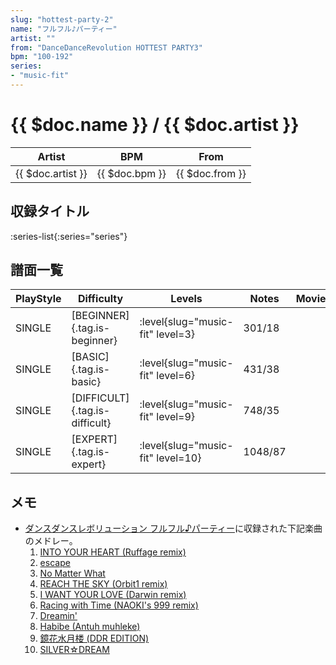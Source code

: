 ```yaml
---
slug: "hottest-party-2"
name: "フルフル♪パーティー"
artist: ""
from: "DanceDanceRevolution HOTTEST PARTY3"
bpm: "100-192"
series:
- "music-fit"
---
```


# {{ $doc.name }} / {{ $doc.artist }}

|Artist|BPM|From|
|------|---|----|
|{{ $doc.artist }}|{{ $doc.bpm }}|{{ $doc.from }}|

## 収録タイトル

:series-list{:series="series"}

## 譜面一覧

|PlayStyle|Difficulty|Levels|Notes|Movie|
|---------|----------|------|-----|-----|
|SINGLE|[BEGINNER]{.tag.is-beginner}|<div class="field is-grouped is-grouped-multiline"> :level{slug="music-fit" level=3}</div>|301/18||
|SINGLE|[BASIC]{.tag.is-basic}|<div class="field is-grouped is-grouped-multiline"> :level{slug="music-fit" level=6}</div>|431/38||
|SINGLE|[DIFFICULT]{.tag.is-difficult}|<div class="field is-grouped is-grouped-multiline"> :level{slug="music-fit" level=9}</div>|748/35||
|SINGLE|[EXPERT]{.tag.is-expert}|<div class="field is-grouped is-grouped-multiline"> :level{slug="music-fit" level=10}</div>|1048/87||

## メモ

- [ダンスダンスレボリューション フルフル♪パーティー](/series/furufuru)に収録された下記楽曲のメドレー。
  1. [INTO YOUR HEART (Ruffage remix)](/songs/into-your-heart)
  1. [escape](/songs/escape)
  1. [No Matter What](/songs/no-matter-what)
  1. [REACH THE SKY (Orbit1 remix)](/songs/reach-the-sky)
  1. [I WANT YOUR LOVE (Darwin remix)](/songs/i-want-your-love)
  1. [Racing with Time (NAOKI's 999 remix)](/songs/racing-with-time)
  1. [Dreamin'](/songs/dreamin)
  1. [Habibe (Antuh muhleke)](/songs/habibe)
  1. [鏡花水月楼 (DDR EDITION)](/songs/kyoka-suigetsu-row)
  1. [SILVER☆DREAM](/songs/silver-dream)
